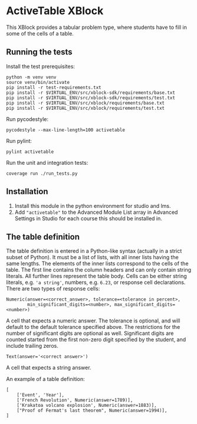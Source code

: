 ActiveTable XBlock
==================

This XBlock provides a tabular problem type, where students have to fill in some of the cells of a
table.


Running the tests
-----------------

Install the test prerequisites:

```
python -m venv venv
source venv/bin/activate
pip install -r test-requirements.txt
pip install -r $VIRTUAL_ENV/src/xblock-sdk/requirements/base.txt
pip install -r $VIRTUAL_ENV/src/xblock-sdk/requirements/test.txt
pip install -r $VIRTUAL_ENV/src/xblock/requirements/base.txt
pip install -r $VIRTUAL_ENV/src/xblock/requirements/test.txt
```

Run pycodestyle:

    pycodestyle --max-line-length=100 activetable

Run pylint:

    pylint activetable

Run the unit and integration tests:

    coverage run ./run_tests.py


## Installation

1. Install this module in the python environment for studio and lms.
2. Add `"activetable"` to the Advanced Module List array in Advanced
   Settings in Studio for each course this should be installed in.


The table definition
--------------------

The table definition is entered in a Python-like syntax (actually in a strict subset of Python).  It
must be a list of lists, with all inner lists having the same lengths.  The elements of the inner
lists correspond to the cells of the table.  The first line contains the column headers and can only
contain string literals.  All further lines represent the table body.  Cells can be either string
literals, e.g. `'a string'`, numbers, e.g. `6.23`, or response cell declarations.  There are two
types of response cells:

    Numeric(answer=<correct_answer>, tolerance=<tolerance in percent>,
            min_significant_digits=<number>, max_significant_digits=<number>)

A cell that expects a numeric answer.  The tolerance is optional, and will default to the default
tolerance specified above.  The restrictions for the number of significant digits are optional as
well.  Significant digits are counted started from the first non-zero digit specified by the
student, and include trailing zeros.

    Text(answer='<correct answer>')

A cell that expects a string answer.

An example of a table definition:

    [
        ['Event', 'Year'],
        ['French Revolution', Numeric(answer=1789)],
        ['Krakatoa volcano explosion', Numeric(answer=1883)],
        ["Proof of Fermat's last theorem", Numeric(answer=1994)],
    ]
